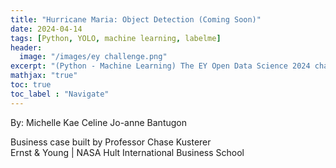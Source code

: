 ```yaml
---
title: "Hurricane Maria: Object Detection (Coming Soon)"
date: 2024-04-14
tags: [Python, YOLO, machine learning, labelme]
header:
  image: "/images/ey challenge.png"
excerpt: "(Python - Machine Learning) The EY Open Data Science 2024 challenge is focused on helping coastal communities become more resilient to the effects of climate change. Participants will use AI for good and help solve societal and environmental problems through technology. "
mathjax: "true"
toc: true
toc_label : "Navigate"
---
```

By: Michelle Kae Celine Jo-anne Bantugon<br>

Business case built by Professor Chase Kusterer<br>
Ernst & Young | NASA
Hult International Business School<br>

